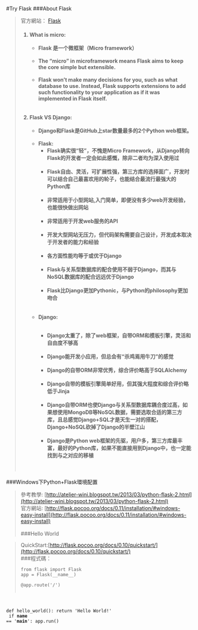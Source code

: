 #Try Flask
###About Flask
>官方網站： [Flask](http://flask.pocoo.org/docs/0.11/)<br>
>#### <ol><li>What is micro:<br> <br><ul><li>Flask 是一个微框架（Micro framework）</li><br><li>The “micro” in microframework means Flask aims to keep the core simple but extensible. </li><br><li>Flask won’t make many decisions for you, such as what database to use. Instead, Flask supports extensions to add such functionality to your application as if it was implemented in Flask itself. </li><br></ul></li><br><li>Flask VS Django:<br><br><ul><li>Django和Flask是GitHub上star数量最多的2个Python web框架。</li><br>  <li>Flask:<br>  <ul><li>Flask确实很“轻”，不愧是Micro Framework，从Django转向Flask的开发者一定会如此感慨，除非二者均为深入使用过</li><br>  <li>Flask自由、灵活，可扩展性强，第三方库的选择面广，开发时可以结合自己最喜欢用的轮子，也能结合最流行最强大的Python库</li><br> <li>非常适用于小型网站,入门简单，即便没有多少web开发经验，也能很快做出网站</li><br>  <li>非常适用于开发web服务的API</li><br>  <li>开发大型网站无压力，但代码架构需要自己设计，开发成本取决于开发者的能力和经验</li><br>  <li>各方面性能均等于或优于Django</li><br>  <li>Flask与关系型数据库的配合使用不弱于Django，而其与NoSQL数据库的配合远远优于Django</li><br>  <li>Flask比Django更加Pythonic，与Python的philosophy更加吻合</li><br></ul>  </li><br> <li>Django:</li><br><ul> <li>Django太重了，除了web框架，自带ORM和模板引擎，灵活和自由度不够高</li><br> <li>Django能开发小应用，但总会有“杀鸡焉用牛刀”的感觉</li><br> <li>Django的自带ORM非常优秀，综合评价略高于SQLAlchemy</li><br> <li>Django自带的模板引擎简单好用，但其强大程度和综合评价略低于Jinja</li><br> <li>Django自带ORM也使Django与关系型数据库耦合度过高，如果想使用MongoDB等NoSQL数据，需要选取合适的第三方库，且总感觉Django+SQL才是天生一对的搭配，Django+NoSQL砍掉了Django的半壁江山</li><br>  <li>Django是Python web框架的先驱，用户多，第三方库最丰富，最好的Python库，如果不能直接用到Django中，也一定能找到与之对应的移植</li><br> </ul><br>  </ul></li></ol>
###Windows下Python+Flask環境配置
>參考教學:  [http://atelier-wini.blogspot.tw/2013/03/python-flask-2.html](http://atelier-wini.blogspot.tw/2013/03/python-flask-2.html)<br>
>官方網站:  [http://flask.pocoo.org/docs/0.11/installation/#windows-easy-install](http://flask.pocoo.org/docs/0.11/installation/#windows-easy-install)<br><br>
###Hello World

>QuickStart:[http://flask.pocoo.org/docs/0.10/quickstart/](http://flask.pocoo.org/docs/0.10/quickstart/)<br>
>###程式碼：
><pre><code>from flask import Flask<br>app = Flask(__name__)<br>
>@app.route('/')
def hello_world():
    return 'Hello World!'<br>
if __name__ == '__main__':
    app.run()
</code></pre><br>